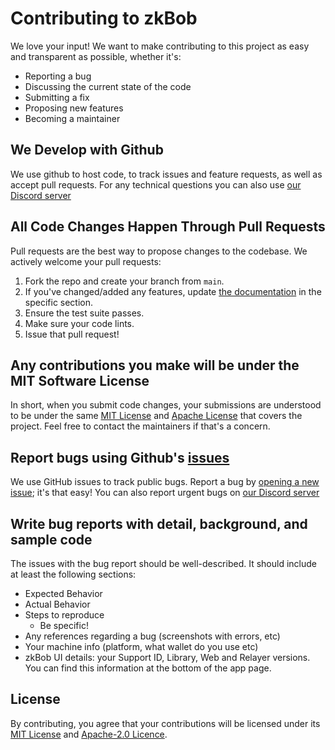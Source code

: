 # Contributing to zkBob
We love your input! We want to make contributing to this project as easy and transparent as possible, whether it's:

- Reporting a bug
- Discussing the current state of the code
- Submitting a fix
- Proposing new features
- Becoming a maintainer

## We Develop with Github
We use github to host code, to track issues and feature requests, as well as accept pull requests. For any technical questions you can also use [our Discord server](https://discord.com/invite/zkbob)

## All Code Changes Happen Through Pull Requests
Pull requests are the best way to propose changes to the codebase. We actively welcome your pull requests:

1. Fork the repo and create your branch from `main`.
2. If you've changed/added any features, update [the documentation](https://docs.zkbob.com/) in the specific section.
3. Ensure the test suite passes.
4. Make sure your code lints.
5. Issue that pull request!

## Any contributions you make will be under the MIT Software License
In short, when you submit code changes, your submissions are understood to be under the same [MIT License](https://github.com/zkBob/zkbob-ui/blob/main/LICENSE_MIT) and [Apache License](https://github.com/zkBob/zkbob-ui/blob/main/LICENSE_APACHE) that covers the project. Feel free to contact the maintainers if that's a concern.

## Report bugs using Github's [issues](https://github.com/zkBob/zkbob-ui/issues)
We use GitHub issues to track public bugs. Report a bug by [opening a new issue](https://github.com/zkBob/zkbob-ui/issues); it's that easy!
You can also report urgent bugs on [our Discord server](https://discord.com/invite/zkbob)

## Write bug reports with detail, background, and sample code
The issues with the bug report should be well-described. It should include at least the following sections:
- Expected Behavior
- Actual Behavior
- Steps to reproduce
  - Be specific!
- Any references regarding a bug (screenshots with errors, etc)
- Your machine info (platform, what wallet do you use etc)
- zkBob UI details: your Support ID, Library, Web and Relayer versions. You can find this information at the bottom of the app page.


## License
By contributing, you agree that your contributions will be licensed under its [MIT License](https://github.com/zkBob/zkbob-ui/blob/main/LICENSE_MIT) and [Apache-2.0 Licence](https://github.com/zkBob/zkbob-ui/blob/main/LICENSE_APACHE).
